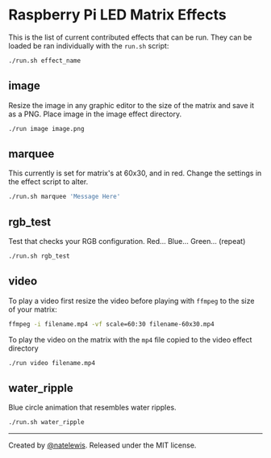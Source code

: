 
# Raspberry Pi LED Matrix Effects

This is the list of current contributed effects that can be run.  They can be loaded be ran individually with the `run.sh` script:

```bash
./run.sh effect_name
```

## image

Resize the image in any graphic editor to the size of the matrix and save it as a PNG.  Place image in the image effect directory.

```bash
./run image image.png
```

## marquee

This currently is set for matrix's at 60x30, and in red.  Change the settings in the effect script to alter.

```bash
./run.sh marquee 'Message Here'
```

## rgb_test

Test that checks your RGB configuration.  Red... Blue... Green... (repeat)

```bash
./run.sh rgb_test
```

## video

To play a video first resize the video before playing with `ffmpeg` to the size of your matrix:

```bash
ffmpeg -i filename.mp4 -vf scale=60:30 filename-60x30.mp4
```

To play the video on the matrix with the `mp4` file copied to the video effect directory

```bash
./run video filename.mp4
```

## water_ripple

Blue circle animation that resembles water ripples.

```bash
./run.sh water_ripple
```


---

Created by [@natelewis](https://github.com/natelewis). Released under the MIT license.
